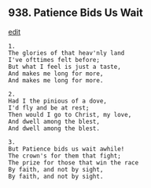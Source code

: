 
## 938.  Patience Bids Us Wait
[edit](https://docs.google.com/document/d/1ha6JDjCaUGhpSxJKbPYI83NVD3DVjyJs/edit?mode=html)



    1.
    The glories of that heav'nly land
    I've ofttimes felt before;
    But what I feel is just a taste,
    And makes me long for more,
    And makes me long for more.

    2.
    Had I the pinious of a dove,
    I'd fly and be at rest;
    Then would I go to Christ, my love,
    And dwell among the blest,
    And dwell among the blest.

    3.
    But Patience bids us wait awhile!
    The crown's for them that fight;
    The prize for those that win the race
    By faith, and not by sight,
    By faith, and not by sight.
